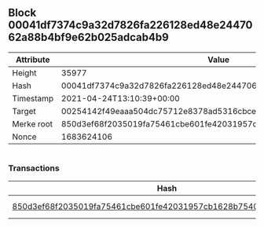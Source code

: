 ## Block 00041df7374c9a32d7826fa226128ed48e2447062a88b4bf9e62b025adcab4b9

Attribute | Value
--- | ---
Height | 35977
Hash | 00041df7374c9a32d7826fa226128ed48e2447062a88b4bf9e62b025adcab4b9
Timestamp | 2021-04-24T13:10:39+00:00
Target | 00254142f49eaaa504dc75712e8378ad5316cbcead634704b3734b6271167cc4
Merke root | 850d3ef68f2035019fa75461cbe601fe42031957cb1628b754062e664b6f7117
Nonce | 1683624106

```

```

### Transactions

Hash | Amount
--- | ---
[850d3ef68f2035019fa75461cbe601fe42031957cb1628b754062e664b6f7117](850d3ef68f2035019fa75461cbe601fe42031957cb1628b754062e664b6f7117.md) | 10.00000000 SKEPTI 
